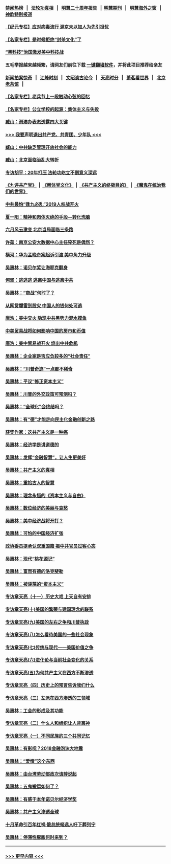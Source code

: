 #### [禁闻热榜](热点新闻.md?=0)  &nbsp;&nbsp;|&nbsp;&nbsp; [法轮功真相](https://github.com/gfw-breaker/truth/blob/master/README.md?=0) &nbsp;&nbsp;|&nbsp;&nbsp; [明慧二十周年报告](https://github.com/gfw-breaker/mh-reports/blob/master/README.md?=0) &nbsp;&nbsp;|&nbsp;&nbsp;[明慧期刊](https://github.com/gfw-breaker/mh-qikan) &nbsp;&nbsp;|&nbsp;&nbsp; [明慧海外之窗](https://github.com/gfw-breaker/mh-news/blob/master/README.md?=0) &nbsp;&nbsp;|&nbsp;&nbsp; [神韵特别报道](https://github.com/gfw-breaker/mh-news/blob/master/shenyun.md?=0)
#### [【纪元专栏】应对病毒流行 渥京未以加人为先引担忧](../pages/nsc423/n11875714.md?t=02242031) 
#### [【名家专栏】是时候拒绝“封杀文化”了](../pages/nsc423/n11814093.md?t=02242031) 
#### [“黑科技”治国激发美中科技战](../pages/nsc423/n11638056.md?t=02242031) 
#### 五毛举报越来越频繁，请网友们前往下载 [一键翻墙软件](https://github.com/gfw-breaker/ssr-accounts)，并将此项目推荐给亲友
#### [新闻拍案惊奇](https://github.com/gfw-breaker/banned-news/blob/master/pages/link4.md) &nbsp;&nbsp;|&nbsp;&nbsp; [江峰时刻](https://github.com/gfw-breaker/banned-news/blob/master/pages/link4.md) &nbsp;&nbsp;|&nbsp;&nbsp; [文昭谈古论今](https://github.com/gfw-breaker/banned-news/blob/master/pages/link4.md) &nbsp;&nbsp;|&nbsp;&nbsp; [天亮时分](https://github.com/gfw-breaker/banned-news/blob/master/pages/link4.md) &nbsp;&nbsp;|&nbsp;&nbsp; [萧茗看世界](https://github.com/gfw-breaker/banned-news/blob/master/pages/link4.md) &nbsp;&nbsp;|&nbsp;&nbsp; [北京老茶馆](https://github.com/gfw-breaker/banned-news/blob/master/pages/link4.md) &nbsp;&nbsp;|&nbsp;&nbsp; 
#### [【名家专栏】老兵节上一段触动心弦的回忆](../pages/nsc423/n11646016.md?t=02242031) 
#### [【名家专栏】公立学校的起源：集体主义与失败](../pages/nsc423/n11601833.md?t=02242031) 
#### [臧山：港澳办表态透露四大关键](../pages/nsc423/n11421628.md?t=02242031) 
#### [>>> 我要声明退出共产党、共青团、少年队 <<<](https://github.com/begood0513/goodnews/blob/master/quit/letter.md) 
#### [臧山：中共缺乏管理开放社会的能力](../pages/nsc423/n11407457.md?t=02242031) 
#### [臧山：北京面临治乱大转折](../pages/nsc423/n11406895.md?t=02242031) 
#### [专访胡平：20年打压 法轮功屹立不倒意义深远](../pages/nsc423/n11398800.md?t=02242031) 
#### [《九评共产党》](https://github.com/begood0513/9ping.md/blob/master/README.md) &nbsp;|&nbsp; [《解体党文化》](../../../../jtdwh.md/blob/master/README.md)  &nbsp;|&nbsp; [《共产主义的终极目的》](../../../../gczydzjmd.md/blob/master/README.md) &nbsp;|&nbsp; [《魔鬼在统治我们的世界》](../../../../mgztzwmdsj.md/blob/master/README.md) 
#### [中共最怕“逢九必乱”2019人权战开火](../pages/nsc423/n11385248.md?t=02242031) 
#### [夏一阳：精神和肉体灭绝的手段—转化洗脑](../pages/nsc423/n11368250.md?t=02242031) 
#### [六月风云激变 北京当局面临三条路](../pages/nsc423/n11313668.md?t=02242031) 
#### [许茹：南京公安大数据中心主任猝死是偶然？](../pages/nsc423/n11064744.md?t=02242031) 
#### [横河：华为孟晚舟案起诉引渡 美中角力升级](../pages/nsc423/n11027230.md?t=02242031) 
#### [吴惠林：诺贝尔奖让海耶克翻身](../pages/nsc423/n10890049.md?t=02242031) 
#### [何坚：逃逃逃 逃离中国与逃离中共](../pages/nsc423/n10592891.md?t=02242031) 
#### [吴惠林：“商战”何时了？](../pages/nsc423/n10573558.md?t=02242031) 
#### [从网贷爆雷到股灾 中国人的钱何处可逃](../pages/nsc423/n10572800.md?t=02242031) 
#### [唐浩：美中交火 隐现中共黑势力混水摸鱼](../pages/nsc423/n10544040.md?t=02242031) 
#### [中美贸易战将如何影响中国的房市和币值](../pages/nsc423/n10543697.md?t=02242031) 
#### [唐浩：美中贸易战开火 烧出中共危机](../pages/nsc423/n10540126.md?t=02242031) 
#### [吴惠林：企业家是否应负较多的“社会责任”](../pages/nsc423/n10535022.md?t=02242031) 
#### [吴惠林：“川普奇迹”一点都不稀奇](../pages/nsc423/n10512808.md?t=02242031) 
#### [吴惠林：平议“修正资本主义”](../pages/nsc423/n10495724.md?t=02242031) 
#### [吴惠林：川普的外交政策可预测吗？](../pages/nsc423/n10462387.md?t=02242031) 
#### [吴惠林：“全球化”会终结吗？](../pages/nsc423/n10452838.md?t=02242031) 
#### [吴惠林：有“德”才能走向民主化金融创新之路](../pages/nsc423/n10432292.md?t=02242031) 
#### [获奖作家：这共产主义是一种癌](../pages/nsc423/n10431541.md?t=02242031) 
#### [吴惠林：经济学是讲道德的](../pages/nsc423/n10398014.md?t=02242031) 
#### [吴惠林：发挥“金融智慧”，让人生更美好](../pages/nsc423/n10375019.md?t=02242031) 
#### [吴惠林：共产主义的真相](../pages/nsc423/n10351394.md?t=02242031) 
#### [吴惠林：重拾古人的智慧](../pages/nsc423/n10337691.md?t=02242031) 
#### [吴惠林：理念永恒的《资本主义与自由》](../pages/nsc423/n10316274.md?t=02242031) 
#### [吴惠林：数位经济的美丽与哀愁](../pages/nsc423/n10292946.md?t=02242031) 
#### [吴惠林：美中经济战将开打？](../pages/nsc423/n10258825.md?t=02242031) 
#### [吴惠林：可怕的中国经济扩张](../pages/nsc423/n10219147.md?t=02242031) 
#### [政协委员提承认双重国籍 揭中共官员过客心态](../pages/nsc423/n10208809.md?t=02242031) 
#### [吴惠林：现代“桃花源记”](../pages/nsc423/n10185234.md?t=02242031) 
#### [吴惠林：富而有德的洛克斐勒](../pages/nsc423/n10142264.md?t=02242031) 
#### [吴惠林：被诬蔑的“资本主义”](../pages/nsc423/n10124816.md?t=02242031) 
#### [专访章天亮（十一）历史大戏 上天自有安排](../pages/nsc423/n10094905.md?t=02242031) 
#### [专访章天亮(十)美国的繁荣与建国理念的联系](../pages/nsc423/n10094899.md?t=02242031) 
#### [专访章天亮(九)美国的左右之争和川普执政](../pages/nsc423/n10094889.md?t=02242031) 
#### [专访章天亮(八)怎么看待美国的一些社会现象](../pages/nsc423/n10094857.md?t=02242031) 
#### [专访章天亮(七)传统与现代——美国价值之争](../pages/nsc423/n10093140.md?t=02242031) 
#### [专访章天亮(六)进化论与当前社会变化的关系](../pages/nsc423/n10092036.md?t=02242031) 
#### [专访章天亮(五)为何共产主义在西方不断渗透](../pages/nsc423/n10083620.md?t=02242031) 
#### [专访章天亮（四）历史上的预言告诉我们什么](../pages/nsc423/n10083606.md?t=02242031) 
#### [专访章天亮（三）左派在西方渗透的三领域](../pages/nsc423/n10081115.md?t=02242031) 
#### [吴惠林：工会的形成及其功能](../pages/nsc423/n10080633.md?t=02242031) 
#### [专访章天亮（二）什么人和组织让人背离神](../pages/nsc423/n10076637.md?t=02242031) 
#### [专访章天亮（一）不同民族的三个共同记忆](../pages/nsc423/n10074188.md?t=02242031) 
#### [吴惠林：有影呒？2018金融泡沫大地震](../pages/nsc423/n10040534.md?t=02242031) 
#### [吴惠林：“爱情”这个东西](../pages/nsc423/n10019423.md?t=02242031) 
#### [吴惠林：由台湾劳动部政次请辞说起](../pages/nsc423/n9979679.md?t=02242031) 
#### [吴惠林：五鬼搬运如何了？](../pages/nsc423/n9925338.md?t=02242031) 
#### [吴惠林：有感于本年诺贝尔经济学奖](../pages/nsc423/n9871883.md?t=02242031) 
#### [吴惠林：共产主义渗透全球](../pages/nsc423/n9812748.md?t=02242031) 
#### [十月革命引百年红祸 俄总统候选人吁下葬列宁](../pages/nsc423/n9810182.md?t=02242031) 
#### [吴惠林：停滞性膨胀何时来到？](../pages/nsc423/n9764136.md?t=02242031) 

----
#### [ >>> 更早内容 <<< ](../indexes/nsc423-earlier.md)
